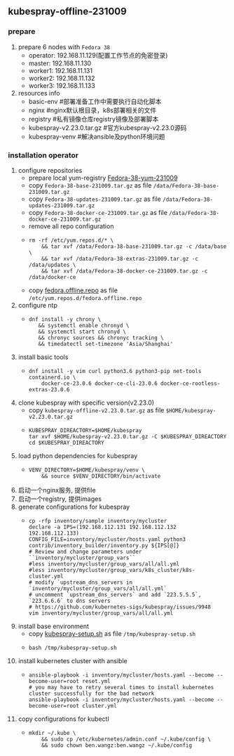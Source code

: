 ## kubespray-offline-231009

### prepare
1. prepare 6 nodes with `Fedora 38`
    * operator: 192.168.11.129(配置工作节点的免密登录)
    * master: 192.168.11.130
    * worker1: 192.168.11.131
    * worker2: 192.168.11.132
    * worker3: 192.168.11.133
2. resources info
    * basic-env #部署准备工作中需要执行自动化脚本
    * nginx #nginx默认根目录，k8s部署相关的文件
    * registry #私有镜像仓库registry镜像及部署脚本
    * kubespray-v2.23.0.tar.gz #官方kubespray-v2.23.0源码
    * kubespray-venv #解决ansible及python环境问题

### installation operator
1. configure repositories
    * prepare local yum-registry [Fedora-38-yum-231009](resources/Fedora-38-yum-231009.md)
    * copy `Fedora-38-base-231009.tar.gz` as file `/data/Fedora-38-base-231009.tar.gz`
    * copy `Fedora-38-updates-231009.tar.gz` as file `/data/Fedora-38-updates-231009.tar.gz`
    * copy `Fedora-38-docker-ce-231009.tar.gz` as file `/data/Fedora-38-docker-ce-231009.tar.gz`
    * remove all repo configuration
    * ```shell
      rm -rf /etc/yum.repos.d/* \
          && tar xvf /data/Fedora-38-base-231009.tar.gz -c /data/base \
          && tar xvf /data/Fedora-38-extras-231009.tar.gz -c /data/updates \
          && tar xvf /data/Fedora-38-docker-ce-231009.tar.gz -c /data/docker-ce
      ```
    * copy [fedora.offline.repo](resources/fedora.offline.repo.md) as file `/etc/yum.repos.d/fedora.offline.repo`
2. configure ntp
    * ```shell
      dnf install -y chrony \
         && systemctl enable chronyd \
         && systemctl start chronyd \
         && chronyc sources && chronyc tracking \
         && timedatectl set-timezone 'Asia/Shanghai'
      ```
3. install basic tools
    * ```shell
      dnf install -y vim curl python3.6 python3-pip net-tools containerd.io \
          docker-ce-23.0.6 docker-ce-cli-23.0.6 docker-ce-rootless-extras-23.0.6
      ```
4. clone kubespray with specific version(v2.23.0)
    * copy `kubespray-offline-v2.23.0.tar.gz` as file `$HOME/kubespray-v2.23.0.tar.gz`
    * ```shell
      KUBESPRAY_DIREACTORY=$HOME/kubespray
      tar xvf $HOME/kubespray-v2.23.0.tar.gz -C $KUBESPRAY_DIREACTORY
      cd $KUBESPRAY_DIREACTORY
      ```
5. load python dependencies for kubespray
    * ```shell
      VENV_DIRECTORY=$HOME/kubespray/venv \
          && source $VENV_DIRECTORY/bin/activate
      ```
6. 启动一个nginx服务, 提供file
7. 启动一个registry, 提供images
9. generate configurations for kubespray
    * ```shell
      cp -rfp inventory/sample inventory/mycluster
      declare -a IPS=(192.168.112.131 192.168.112.132 192.168.112.133)
      CONFIG_FILE=inventory/mycluster/hosts.yaml python3 contrib/inventory_builder/inventory.py ${IPS[@]}
      # Review and change parameters under ``inventory/mycluster/group_vars``
      #less inventory/mycluster/group_vars/all/all.yml
      #less inventory/mycluster/group_vars/k8s_cluster/k8s-cluster.yml
      # modify `upstream_dns_servers in `inventory/mycluster/group_vars/all/all.yml`
      # uncomment `upstream_dns_servers` and add `223.5.5.5`, `223.6.6.6` to dns servers
      # https://github.com/kubernetes-sigs/kubespray/issues/9948
      vim inventory/mycluster/group_vars/all/all.yml
      ```
10. install base environment
     * copy [kubespray-setup.sh](resources/kubespray-setup.sh.md) as file `/tmp/kubespray-setup.sh`
     * ```shell
       bash /tmp/kubespray-setup.sh
       ```
13. install kubernetes cluster with ansible
     * ```shell
       ansible-playbook -i inventory/mycluster/hosts.yaml --become --become-user=root reset.yml
       # you may have to retry several times to install kubernetes cluster successfully for the bad network
       ansible-playbook -i inventory/mycluster/hosts.yaml --become --become-user=root cluster.yml
       ```
14. copy configurations for kubectl
     * ```shell
       mkdir ~/.kube \
           && sudo cp /etc/kubernetes/admin.conf ~/.kube/config \
           && sudo chown ben.wangz:ben.wangz ~/.kube/config
       ```